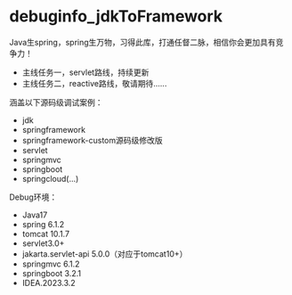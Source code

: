 # debuginfo_jdkToFramework

Java生spring，spring生万物，习得此库，打通任督二脉，相信你会更加具有竞争力！

- 主线任务一，servlet路线，持续更新
- 主线任务二，reactive路线，敬请期待......

涵盖以下源码级调试案例：
- jdk
- springframework
- springframework-custom源码级修改版
- servlet
- springmvc
- springboot
- springcloud(...)

Debug环境：
- Java17
- spring 6.1.2
- tomcat 10.1.7
- servlet3.0+
- jakarta.servlet-api 5.0.0（对应于tomcat10+）
- springmvc 6.1.2
- springboot 3.2.1
- IDEA.2023.3.2
